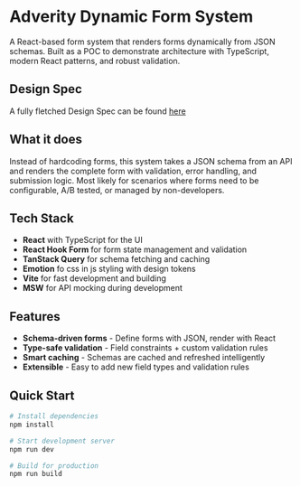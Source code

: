 # Adverity Dynamic Form System

A React-based form system that renders forms dynamically from JSON schemas. Built as a POC to demonstrate architecture with TypeScript, modern React patterns, and robust validation.

## Design Spec

A fully fletched Design Spec can be found [here](./docs/design-spec.md)

## What it does

Instead of hardcoding forms, this system takes a JSON schema from an API and renders the complete form with validation, error handling, and submission logic. Most likely for scenarios where forms need to be configurable, A/B tested, or managed by non-developers.

## Tech Stack

- **React** with TypeScript for the UI
- **React Hook Form** for form state management and validation
- **TanStack Query** for schema fetching and caching
- **Emotion** fo css in js styling with design tokens
- **Vite** for fast development and building
- **MSW** for API mocking during development

## Features

- **Schema-driven forms** - Define forms with JSON, render with React
- **Type-safe validation** - Field constraints + custom validation rules
- **Smart caching** - Schemas are cached and refreshed intelligently
- **Extensible** - Easy to add new field types and validation rules

## Quick Start

```bash
# Install dependencies
npm install

# Start development server
npm run dev

# Build for production
npm run build
```
